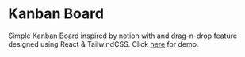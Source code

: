 # Kanban Board

Simple Kanban Board inspired by notion with and drag-n-drop feature designed using React & TailwindCSS.
Click [here](https://67651bcf510dde02f9109911--chipper-twilight-717ad2.netlify.app/) for demo.
